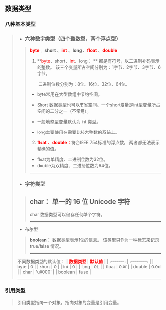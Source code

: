 ## 数据类型
### 八种基本类型

> *  ### 六种数字类型（四个整数型，两个浮点型）
> > <font color=red>**byte** </font>、**short** 、<font color=red>**int**</font>  、**long** 、<font color=red>**float**</font> 、<font color=red>**double** </font>
> >
> > 1. **<font color=red>byte</font>、short、<font color=red>int</font>、long： **  都是有符号，以二进制补码表示的整数。
> >    该三个变量所占空间分别为：1字节、2字节、3字节、6字节。
> >    
> >    ​			   二进制位数分别为：8位、16位、32位、64位。
> > - byte常用在大型数组中节约空间。
> >   
> > - Short 数据类型也可以节省空间。一个short变量是int型变量所占空间的二分之一（不常用）。
> >   
> > - 一般地整型变量默认为 int 类型。
> >   
> > - long主要使用在需要比较大整数的系统上。
> >   
> > 2. <font color=red>**float** 、**double：**</font>符合IEEE 754标准的浮点数。
> >     两者都无法表示精确的值。
> > * float为单精度、二进制位数为32位。
> > * double为双精度、二进制位数为64位。
> > ---
> * ### 字符类型
> > **char：** 单一的 16 位 Unicode 字符
> > --- 
> > char 数据类型可以储存任何单个字符。
> >
> > ---
>
> * 布尔型
> > **boolean：** 数据类型表示1位的信息。
> > 该类型只作为一种标志来记录 true/false 情况。
> >
> > --- 
>
> 不同数据类型的默认值：
> | <font color=red>**数据类型**</font> | <font color=red>**默认值**</font> |
> | :-------: | :--------: |
> | byte | 0 |
> | short |                 0                 |
> |                 int                 |                 0                 |
> |                long                 |                0L                 |
> |                float                | 0.0f |
> |               double                | 0.0d |
> |                char                 | 'u0000' |
> |               boolean               | false |
>
> 
>
> ---
### 引用类型

> 引用类型指向一个对象，指向对象的变量是引用变量。
>
> 
